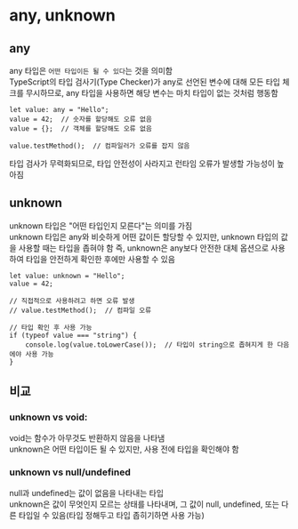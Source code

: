 # any, unknown

## any

any 타입은 `어떤 타입이든 될 수 있다`는 것을 의미함  
TypeScript의 타입 검사기(Type Checker)가 any로 선언된 변수에 대해 모든 타입 체크를 무시하므로, any 타입을 사용하면 해당 변수는 마치 타입이 없는 것처럼 행동함

```
let value: any = "Hello";
value = 42;  // 숫자를 할당해도 오류 없음
value = {};  // 객체를 할당해도 오류 없음

value.testMethod();  // 컴파일러가 오류를 잡지 않음
```

타입 검사가 무력화되므로, 타입 안전성이 사라지고 런타임 오류가 발생할 가능성이 높아짐

## unknown

unknown 타입은 "어떤 타입인지 모른다"는 의미를 가짐  
unknown 타입은 any와 비슷하게 어떤 값이든 할당할 수 있지만, unknown 타입의 값을 사용할 때는 타입을 좁혀야 함
즉, unknown은 any보다 안전한 대체 옵션으로 사용하여 타입을 안전하게 확인한 후에만 사용할 수 있음

```
let value: unknown = "Hello";
value = 42;

// 직접적으로 사용하려고 하면 오류 발생
// value.testMethod();  // 컴파일 오류

// 타입 확인 후 사용 가능
if (typeof value === "string") {
    console.log(value.toLowerCase());  // 타입이 string으로 좁혀지게 한 다음에야 사용 가능
}
```

## 비교

### unknown vs void:

void는 함수가 아무것도 반환하지 않음을 나타냄  
unknown은 어떤 타입이든 될 수 있지만, 사용 전에 타입을 확인해야 함

### unknown vs null/undefined

null과 undefined는 값이 없음을 나타내는 타입  
unknown은 값이 무엇인지 모르는 상태를 나타내며, 그 값이 null, undefined, 또는 다른 타입일 수 있음(타입 정해두고 타입 좁히기하면 사용 가능)
